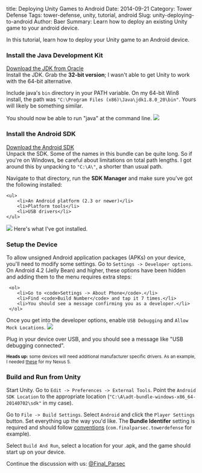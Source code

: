title: Deploying Unity Games to Android
Date: 2014-09-21
Category: Tower Defense
Tags: tower-defense, unity, tutorial, android
Slug: unity-deploying-to-android
Author: Baer
Summary: Learn how to deploy an existing Unity game to your android device.

<p>
    In this tutorial, learn how to deploy your Unity game to an Android device.    
</p>


<h3>Install the Java Development Kit</h3>

<p>
    <a href="http://www.oracle.com/technetwork/java/javase/downloads/" target="_blank">Download the JDK from Oracle</a>
    <br>
    Install the JDK. Grab the <span style="font-weight: bold;">32-bit version</span>; I wasn't able to get Unity to work with the 64-bit alternative.        
</p>

<p>    
    Include java's <code>bin</code> directory in your PATH variable. 
    On my 64-bit Win8 install, the path was <code>"C:\Program Files (x86)\Java\jdk1.8.0_20\bin"</code>.
    Yours will likely be something similar.     
</p>

<p>
    <span class="caption">You should now be able to run "java" at the command line.</span>
    <img src="/static/images/unity_deploying_with_android_java_command_prompt.png">
</p>

<h3>Install the Android SDK</h3>

<p>
    <a href="http://developer.android.com/sdk" target="_blank">Download the Android SDK</a>
    <br>
    Unpack the SDK. 
    Some of the names in this bundle can be quite long. 
    So if you're on Windows, be careful about limitations on total path lengths.
    I got around this by unpacking to <code>"C:\A\"</code>, a shorter than usual path.
</p>

<p>
    Navigate to that directory, run the <span style="font-weight: bold;">SDK Manager</span> and make sure you've got the following installed:
    
    <ul>
        <li>An Android platform (2.3 or newer)</li>
        <li>Platform tools</li>
        <li>USB drivers</li>
    </ul>
</p>


<p>
    <img src="/static/images/unity_deploying_with_android_android_sdk_manager.png">
    <span class="caption">Here's what I've got installed.</span>
</p>

<h3>Setup the Device</h3>

<p>
    To allow unsigned Android application packages (APKs) on your device, you'll need to modify some settings. 
    Go to <code>Settings -> Developer options</code>.
    On Android 4.2 (Jelly Bean) and higher, these options have been hidden and adding them to the menu requires extra steps:
     
     <ol>
        <li>Go to <code>Settings -> About Phone</code>.</li>
        <li>Find <code>Build Number</code> and tap it 7 times.</li>
        <li>You should see a message confirming you as a developer.</li>
     </ol>
</p>

<p>
     Once you get into the developer options, enable <code>USB Debugging</code> and <code>Allow Mock Locations</code>.
     <img src="/static/images/unity_deploying_with_android_developer_options.png">
</p>

<p>
    Plug in your device over USB, and you should see a message like "USB debugging connected".
</p>

<p style="font-size: smaller;">
    <span style="font:smaller;"><span style="font-weight: bold;">Heads up:</span>
    some devices will need additional manufacturer specific drivers. 
    As an example, I needed <a href="http://developer.android.com/sdk/win-usb.html" target="_blank">these</a> for my Nexus 5. 
</p>

<h3>Build and Run from Unity</h3>

<p>
    Start Unity. Go to <code>Edit -> Preferences -> External Tools</code>.
    Point the <code>Android SDK Location</code> to the appropriate location (<code>"C:\A\adt-bundle-windows-x86_64-20140702\sdk"</code> in my case). 
</p>

<p>
    Go to <code>File -> Build Settings</code>.
    Select <code>Android</code> and click the <code>Player Settings</code> button.
    Set everything up the way you'd like. The <span style="font-weight: bold;">Bundle Identifer</span> setting is required and should follow <a href="http://en.wikipedia.org/wiki/Java_package#Package_naming_conventions" target="_blank">conventions</a> (<code>com.finalparsec.towerdefense</code> for example).
</p>

<p>
    Select <code>Build And Run</code>, select a location for your .apk, and the game should start up on your device.
</p>

<p>
    Continue the discussion with us: <a href="https://twitter.com/Final_Parsec" target="_blank">@Final_Parsec</a>
</p>